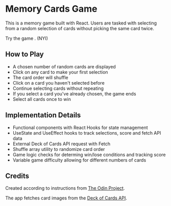 # Memory Cards Game

This is a memory game built with React. Users are tasked with selecting from a random selection of cards without picking the same card twice.

Try the game [](here). (NYI)

## How to Play

- A chosen number of random cards are displayed
- Click on any card to make your first selection
- The card order will shuffle
- Click on a card you haven't selected before
- Continue selecting cards without repeating
- If you select a card you've already chosen, the game ends
- Select all cards once to win

## Implementation Details

- Functional components with React Hooks for state management
- UseState and UseEffect hooks to track selections, score and fetch API data
- External Deck of Cards API request with Fetch
- Shuffle array utility to randomize card order
- Game logic checks for determing win/lose conditions and tracking score
- Variable game difficulty allowing for different numbers of cards

## Credits

Created according to instructions from [The Odin Project](https://www.theodinproject.com/lessons/node-path-react-new-memory-card).

The app fetches card images from the [Deck of Cards API](https://www.deckofcardsapi.com/).
